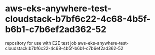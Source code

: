# aws-eks-anywhere-test-cloudstack-b7bf6c22-4c68-4b5f-b6b1-c7b6ef2ad362-52
repository for use with E2E test job aws-eks-anywhere-test-cloudstack:b7bf6c22-4c68-4b5f-b6b1-c7b6ef2ad362-52
